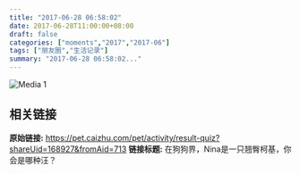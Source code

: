 ```yaml
---
title: "2017-06-28 06:58:02"
date: 2017-06-28T11:00:00+08:00
draft: false
categories: ["moments","2017","2017-06"]
tags: ["朋友圈","生活记录"]
summary: "2017-06-28 06:58:02..."
---
```


![Media 1](/Moments/photos/2017-06-28/201706280658020.jpg)

## 相关链接

**原始链接:** https://pet.caizhu.com/pet/activity/result-quiz?shareUid=168927&fromAid=713
**链接标题:** 在狗狗界，Nina是一只翘臀柯基，你会是哪种汪？

